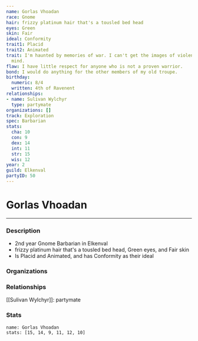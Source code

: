 ```yaml
---
name: Gorlas Vhoadan
race: Gnome
hair: frizzy platinum hair that's a tousled bed head
eyes: Green
skin: Fair
ideal: Conformity
trait1: Placid
trait2: Animated
trait: I'm haunted by memories of war. I can't get the images of violence out of my
  mind.
flaw: I have little respect for anyone who is not a proven warrior.
bond: I would do anything for the other members of my old troupe.
birthday:
  numeric: 8/4
  written: 4th of Ravenent
relationships:
- name: Sulivan Wylchyr
  type: partymate
organizations: []
track: Exploration
spec: Barbarian
stats:
  cha: 10
  con: 9
  dex: 14
  int: 11
  str: 15
  wis: 12
year: 2
guild: Elkenval
partyID: 50
---
```

# Gorlas Vhoadan
---
### Description
- 2nd year Gnome Barbarian in Elkenval
- frizzy platinum hair that's a tousled bed head, Green eyes, and Fair skin
- Is Placid and Animated, and has Conformity as their ideal

### Organizations
### Relationships
[[Sulivan Wylchyr]]: partymate
### Stats
```statblock
name: Gorlas Vhoadan
stats: [15, 14, 9, 11, 12, 10]
```